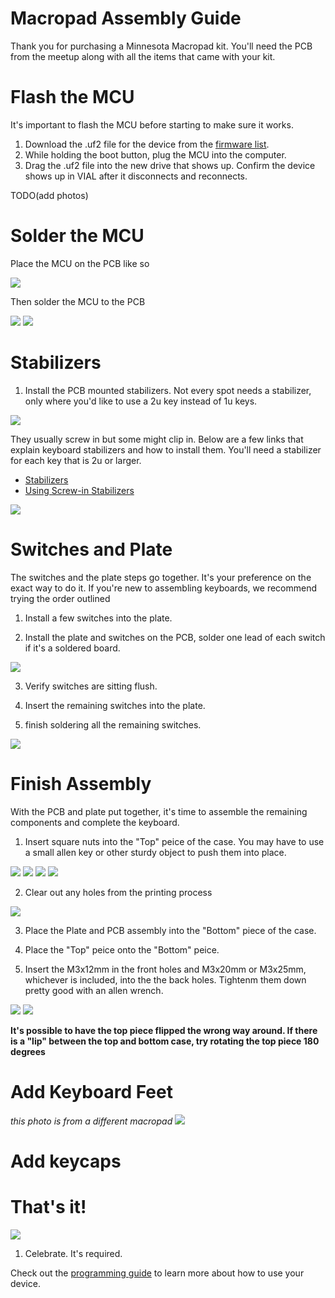 # Macropad Assembly Guide

<!-- <div style="background-color: yellow; color: black;">If your product is listed under the "Assembly Guides" on the left, disregard this universal guide and follow the specific one instead.</div> -->

Thank you for purchasing a Minnesota Macropad kit. You'll need the PCB from the meetup along with all the items that came with your kit. 

# Flash the MCU

It's important to flash the MCU before starting to make sure it works.

1. Download the .uf2 file for the device from the [firmware list](/DownloadsAndFiles/firmware-download-list.html). 
2. While holding the boot button, plug the MCU into the computer.
3. Drag the .uf2 file into the new drive that shows up. Confirm the device shows up in VIAL after it disconnects and reconnects.

TODO(add photos)

# Solder the MCU

Place the MCU on the PCB like so

![](/assets/MN/PXL_20240819_233652656.jpg)

Then solder the MCU to the PCB

![](/assets/MN/PXL_20240819_233836189.jpg)
![](/assets/MN/PXL_20240819_233843995.jpg)

# Stabilizers

1. Install the PCB mounted stabilizers. Not every spot needs a stabilizer, only where you'd like to use a 2u key instead of 1u keys. 

![](/assets/MN/PXL_20240819_234142657.jpg)

They usually screw in but some might clip in. Below are a few links that explain keyboard stabilizers and how to install them. You'll need a stabilizer for each key that is 2u or larger.

- [Stabilizers](https://keyboard.university/100-courses/stabilizers-lcjf2)
- [Using Screw-in Stabilizers](https://keyboard.university/guides/using-screw-in-stabilizers-7nxj6)

![](/assets/MN/PXL_20240819_235911186.jpg)

# Switches and Plate

The switches and the plate steps go together. It's your preference on the exact way to do it. If you're new to assembling keyboards, we recommend trying the order outlined

1. Install a few switches into the plate.

2. Install the plate and switches on the PCB, solder one lead of each switch if it's a soldered board.

![](/assets/MN/PXL_20240819_235948756.jpg)

3. Verify switches are sitting flush.

4. Insert the remaining switches into the plate.

5. finish soldering all the remaining switches.

![](/assets/MN/PXL_20240819_235954594.jpg)


# Finish Assembly

With the PCB and plate put together, it's time to assemble the remaining components and complete the keyboard. 

1. Insert square nuts into the "Top" peice of the case. You may have to use a small allen key or other sturdy object to push them into place.

![](/assets/MN/PXL_20240820_001242889.jpg)
![](/assets/MN/PXL_20240820_001258278.jpg)
![](/assets/MN/PXL_20240820_001333932.jpg)
![](/assets/MN/PXL_20240824_024914511.jpg)

2. Clear out any holes from the printing process

![](/assets/MN/PXL_20240820_001438600.jpg)

3. Place the Plate and PCB assembly into the "Bottom" piece of the case. 

4. Place the "Top" peice onto the "Bottom" peice. 

5. Insert the M3x12mm in the front holes and M3x20mm or M3x25mm, whichever is included, into the the back holes. Tightenm them down pretty good with an allen wrench.

![](/assets/MN/PXL_20240820_001759593.jpg)
![](/assets/MN/PXL_20240820_001857935.jpg)

**It's possible to have the top piece flipped the wrong way around. If there is a "lip" between the top and bottom case, try rotating the top piece 180 degrees**

# Add Keyboard Feet

*this photo is from a different macropad*
![](/assets/Macrostab/PXL_20240805_202829128.jpg)

# Add keycaps

# That's it!

![](/assets/MN/PXL_20240820_002025200.jpg)

1. Celebrate. It's required.

Check out the [programming guide](/programming.html) to learn more about how to use your device.
